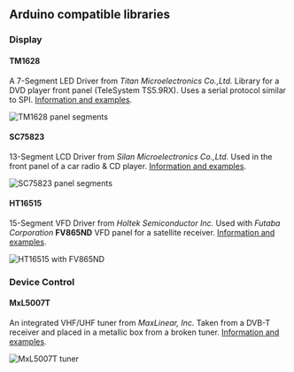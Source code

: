 ## Arduino compatible libraries

### Display

#### TM1628

A 7-Segment LED Driver from *Titan Microelectronics Co.,Ltd.* Library for a DVD player front panel (TeleSystem TS5.9RX). Uses a serial protocol similar to SPI. [Information and examples](https://www.onetransistor.eu/2017/06/tm1628-7segment-display-arduino.html).

![TM1628 panel segments](https://2.bp.blogspot.com/--RBNngst1g8/XMMIlo5YStI/AAAAAAAAMjo/cK7IXY8uYWAxbXFlDY5vyQ4Vy7gaYojagCLcBGAs/s1600/tm1628.png)

#### SC75823

13-Segment LCD Driver from *Silan Microelectronics Co.,Ltd.* Used in the front panel of a car radio & CD player. [Information and examples](https://www.onetransistor.eu/2017/06/sc75823-13-segment-lcd-display-arduino.html).

![SC75823 panel segments](https://3.bp.blogspot.com/--kiwzZxx1Vw/XMMJfCByoxI/AAAAAAAAMjw/s_C7tcpYRRIKvjiKDGwmUT83P8i0n7kOACLcBGAs/s1600/sc75823.png)

#### HT16515

15-Segment VFD Driver from *Holtek Semiconductor Inc.* Used with *Futaba Corporation* **FV865ND** VFD panel for a satellite receiver. [Information and examples](https://www.onetransistor.eu/2017/06/fv865nd-ht16515-arduino.html).

![HT16515 with FV865ND](https://3.bp.blogspot.com/-ofvk8MYT7i0/XMMKREO7l4I/AAAAAAAAMj4/5o2mcjpgOxgPffEP0v1cJVPFCCDLS6sbQCLcBGAs/s1600/ht16515.png)

### Device Control

#### MxL5007T

An integrated VHF/UHF tuner from *MaxLinear, Inc.* Taken from a DVB-T receiver and placed in a metallic box from a broken tuner. [Information and examples](https://www.onetransistor.eu/2014/08/mxl5007t-based-radio.html).

![MxL5007T tuner](https://1.bp.blogspot.com/-8Kf_FHSy4bo/W7kC8uvH6VI/AAAAAAAALPg/gXfYyP14o2ofT1IRQeUDeoLqIhHQeg7-gCLcBGAs/s400/mxl5007t_metal_case.jpg)

